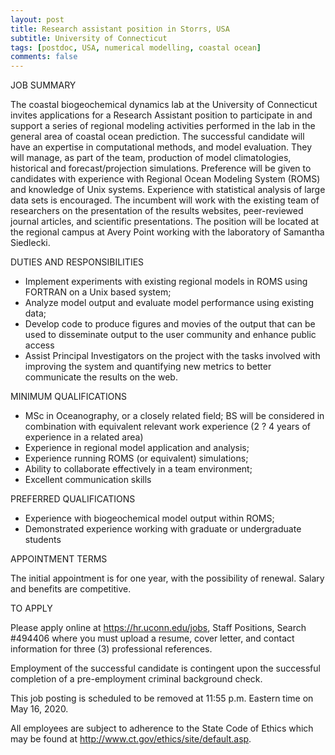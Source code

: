 ```yaml
---
layout: post
title: Research assistant position in Storrs, USA
subtitle: University of Connecticut
tags: [postdoc, USA, numerical modelling, coastal ocean]
comments: false
---
```

JOB SUMMARY

The coastal biogeochemical dynamics lab at the University of Connecticut invites applications for a Research Assistant position to participate in and support a series of regional modeling activities performed in the lab in the general area of coastal ocean prediction. The successful candidate will have an expertise in computational methods, and model evaluation. They will manage, as part of the team, production of model climatologies, historical and forecast/projection simulations.  Preference will be given to candidates with experience with Regional Ocean Modeling System (ROMS) and knowledge of Unix systems. Experience with statistical analysis of large data sets is encouraged.  The incumbent will work with the existing team of researchers on the presentation of the results websites, peer-reviewed journal articles, and scientific presentations. The position will be located at the regional campus at Avery Point working with the laboratory of Samantha Siedlecki.

DUTIES AND RESPONSIBILITIES

  *   Implement experiments with existing regional models in ROMS using FORTRAN on a Unix based system;
  *   Analyze model output and evaluate model performance using existing data;
  *   Develop code to produce figures and movies of the output that can be used to disseminate output to the user community and enhance public access
  *   Assist Principal Investigators on the project with the tasks involved with improving the system and quantifying new metrics to better communicate the results on the web.

MINIMUM QUALIFICATIONS

  *   MSc in Oceanography, or a closely related field; BS will be considered in combination with equivalent relevant work experience (2 ? 4 years of experience in a related area)
  *   Experience in regional model application and analysis;
  *   Experience running ROMS (or equivalent) simulations;
  *   Ability to collaborate effectively in a team environment;
  *   Excellent communication skills

PREFERRED QUALIFICATIONS

  *   Experience with biogeochemical model output within ROMS;
  *   Demonstrated experience working with graduate or undergraduate students

APPOINTMENT TERMS

The initial appointment is for one year, with the possibility of renewal.  Salary and benefits are competitive.

TO APPLY

Please apply online at https://hr.uconn.edu/jobs, Staff Positions, Search #494406 where you must upload a resume, cover letter, and contact information for three (3) professional references.

Employment of the successful candidate is contingent upon the successful completion of a pre-employment criminal background check.

This job posting is scheduled to be removed at 11:55 p.m. Eastern time on May 16, 2020.

All employees are subject to adherence to the State Code of Ethics which may be found at http://www.ct.gov/ethics/site/default.asp.

